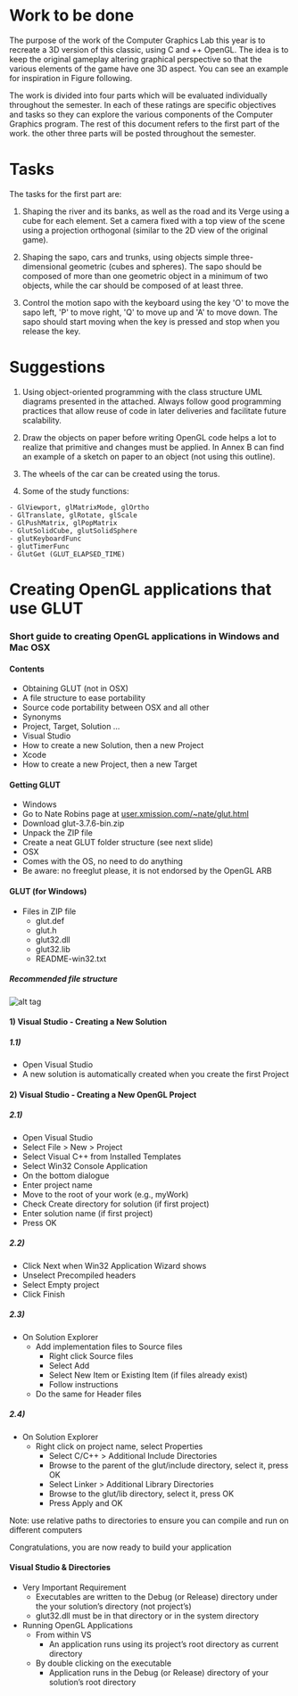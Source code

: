 # Work to be done 

The purpose of the work of the Computer Graphics Lab 
this year is to recreate a 3D version of this classic, using C and ++ 
OpenGL. The idea is to keep the original gameplay altering 
graphical perspective so that the various elements of the game have one 
3D aspect. You can see an example for inspiration in Figure 
following.

The work is divided into four parts which will be evaluated 
individually throughout the semester. In each of these 
ratings are specific objectives and tasks so they can 
explore the various components of the Computer Graphics program. 
The rest of this document refers to the first part of the work. the 
other three parts will be posted throughout the semester.


# Tasks

The tasks for the first part are:

1. Shaping the river and its banks, as well as the road and its 
Verge using a cube for each element. Set a camera 
fixed with a top view of the scene using a projection
orthogonal (similar to the 2D view of the original game).

2. Shaping the sapo, cars and trunks, using objects 
simple three-dimensional geometric (cubes and spheres). The sapo 
should be composed of more than one geometric object in a 
minimum of two objects, while the car should be composed of 
at least three.

3. Control the motion sapo with the keyboard using the key 
'O' to move the sapo left, 'P' to move 
right, 'Q' to move up and 'A' to move down. The 
sapo should start moving when the key is pressed and 
stop when you release the key.


# Suggestions

1. Using object-oriented programming with the class structure 
UML diagrams presented in the attached. Always follow good 
programming practices that allow reuse of code 
in later deliveries and facilitate future scalability. 

2. Draw the objects on paper before writing OpenGL code 
helps a lot to realize that primitive and changes must 
be applied. In Annex B can find an example of a 
sketch on paper to an object (not using this outline). 

3. The wheels of the car can be created using the torus. 

4. Some of the study functions:

```
- GlViewport, glMatrixMode, glOrtho 
- GlTranslate, glRotate, glScale 
- GlPushMatrix, glPopMatrix 
- GlutSolidCube, glutSolidSphere 
- glutKeyboardFunc 
- glutTimerFunc 
- GlutGet (GLUT_ELAPSED_TIME)
```


# Creating OpenGL applications that use GLUT

### Short guide to creating OpenGL applications in Windows and Mac OSX

#### Contents

* Obtaining GLUT (not in OSX)
* A file structure to ease portability
* Source code portability between OSX and all other
* Synonyms
* Project, Target, Solution …
* Visual Studio
* How to create a new Solution, then a new Project
* Xcode
* How to create a new Project, then a new Target

#### Getting GLUT

* Windows
* Go to Nate Robins page at
[user.xmission.com/~nate/glut.html](user.xmission.com/~nate/glut.html)
* Download glut-3.7.6-bin.zip
* Unpack the ZIP file
* Create a neat GLUT folder structure (see next slide)
* OSX
* Comes with the OS, no need to do anything
* Be aware: no freeglut please, it is not endorsed by the OpenGL ARB

#### GLUT (for Windows)
* Files in ZIP file
  * glut.def
  * glut.h
  * glut32.dll
  * glut32.lib
  * README-win32.txt

##### Recommended file structure

![alt tag](https://github.com/FMCalisto/Frogger/img/glut.png)

#### 1) Visual Studio - Creating a New Solution

##### 1.1)

* Open Visual Studio
* A new solution is automatically created when you create the first Project

#### 2) Visual Studio - Creating a New OpenGL Project

##### 2.1)

* Open Visual Studio
* Select File > New > Project
* Select Visual C++ from Installed Templates
* Select Win32 Console Application
* On the bottom dialogue
* Enter project name
* Move to the root of your work (e.g., myWork)
* Check Create directory for solution (if first project)
* Enter solution name (if first project)
* Press OK

##### 2.2)

* Click Next when Win32 Application Wizard shows
* Unselect Precompiled headers
* Select Empty project
* Click Finish

##### 2.3)

* On Solution Explorer
  * Add implementation files to Source files
    * Right click Source files
    * Select Add
    * Select New Item or Existing Item (if files already exist)
    * Follow instructions
  * Do the same for Header files

##### 2.4)

* On Solution Explorer
  * Right click on project name, select Properties
    * Select C/C++ > Additional Include Directories
    * Browse to the parent of the glut/include directory, select it, press OK
    * Select Linker > Additional Library Directories
    * Browse to the glut/lib directory, select it, press OK
    * Press Apply and OK

Note: use relative paths to directories to ensure you can compile and run on different computers

Congratulations, you are now ready to build your application

#### Visual Studio & Directories
* Very Important Requirement
  * Executables are written to the Debug (or Release) directory under the your solution’s directory (not project’s)
  * glut32.dll must be in that directory or in the system directory
* Running OpenGL Applications
  * From within VS
    * An application runs using its project’s root directory as current directory
  * By double clicking on the executable
    * Application runs in the Debug (or Release) directory of your solution’s root directory
